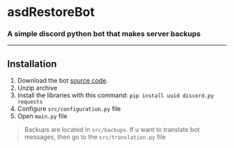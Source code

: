 # asdRestoreBot
### A simple discord python bot that makes server backups

** **

## Installation
 1. Download the bot [source code](https://github.com/ausansdev/asdRestoreBot/archive/refs/heads/main.zip).
 2. Unzip archive
 3. Install the libraries with this command: `pip install uuid discord.py requests`
 4. Configure `src/configuration.py` file
 5. Open `main.py` file

> Backups are located in `src/backups`.
> If u want to translate bot messages, then go to the `src/translation.py` file
